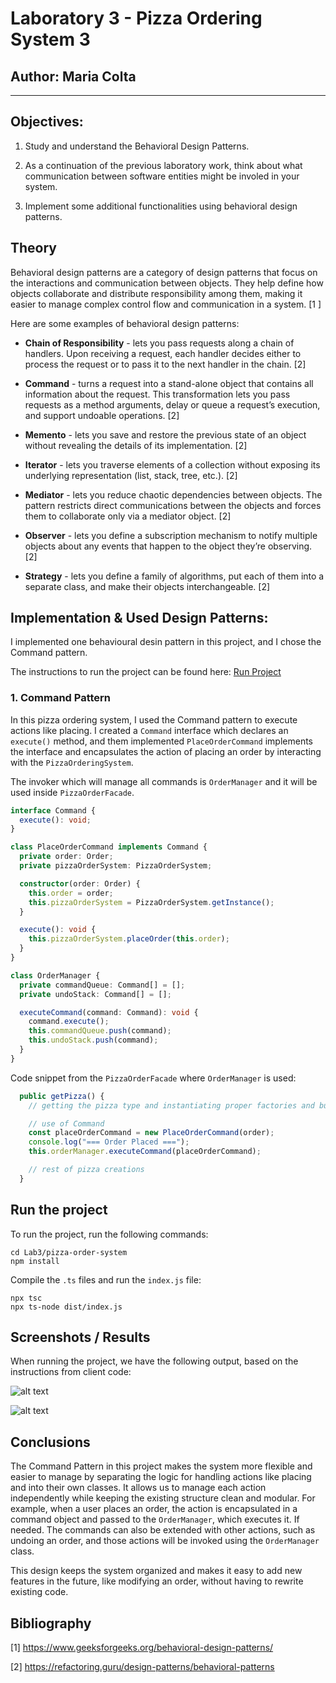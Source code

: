 # Laboratory 3 - Pizza Ordering System 3

## Author: Maria Colta

---

## Objectives:

1.  Study and understand the Behavioral Design Patterns.

2.  As a continuation of the previous laboratory work, think about what communication between software entities might be involed in your system.

3.  Implement some additional functionalities using behavioral design patterns.

## Theory

Behavioral design patterns are a category of design patterns that focus on the interactions and communication between objects. They help define how objects collaborate and distribute responsibility among them, making it easier to manage complex control flow and communication in a system. [1
]

Here are some examples of behavioral design patterns:

- **Chain of Responsibility** - lets you pass requests along a chain of handlers. Upon receiving a request, each handler decides either to process the request or to pass it to the next handler in the chain. [2]

- **Command** - turns a request into a stand-alone object that contains all information about the request. This transformation lets you pass requests as a method arguments, delay or queue a request’s execution, and support undoable operations. [2]

- **Memento** - lets you save and restore the previous state of an object without revealing the details of its implementation. [2]

- **Iterator** - lets you traverse elements of a collection without exposing its underlying representation (list, stack, tree, etc.). [2]

- **Mediator** - lets you reduce chaotic dependencies between objects. The pattern restricts direct communications between the objects and forces them to collaborate only via a mediator object. [2]

- **Observer** - lets you define a subscription mechanism to notify multiple objects about any events that happen to the object they’re observing. [2]

- **Strategy** - lets you define a family of algorithms, put each of them into a separate class, and make their objects interchangeable. [2]

## Implementation & Used Design Patterns:

I implemented one behavioural desin pattern in this project, and I chose the Command pattern.

The instructions to run the project can be found here: [Run Project](#run-the-project)

### 1. Command Pattern

In this pizza ordering system, I used the Command pattern to execute actions like placing. I created a `Command` interface which declares an `execute()` method, and them implemented `PlaceOrderCommand` implements the interface and encapsulates the action of placing an order by interacting with the `PizzaOrderingSystem`.

The invoker which will manage all commands is `OrderManager` and it will be used inside `PizzaOrderFacade`.

```typescript
interface Command {
  execute(): void;
}
```

```typescript
class PlaceOrderCommand implements Command {
  private order: Order;
  private pizzaOrderSystem: PizzaOrderSystem;

  constructor(order: Order) {
    this.order = order;
    this.pizzaOrderSystem = PizzaOrderSystem.getInstance();
  }

  execute(): void {
    this.pizzaOrderSystem.placeOrder(this.order);
  }
}
```

```typescript
class OrderManager {
  private commandQueue: Command[] = [];
  private undoStack: Command[] = [];

  executeCommand(command: Command): void {
    command.execute();
    this.commandQueue.push(command);
    this.undoStack.push(command);
  }
}
```

Code snippet from the `PizzaOrderFacade` where `OrderManager` is used:

```typescript
  public getPizza() {
    // getting the pizza type and instantiating proper factories and builders

    // use of Command
    const placeOrderCommand = new PlaceOrderCommand(order);
    console.log("=== Order Placed ===");
    this.orderManager.executeCommand(placeOrderCommand);

    // rest of pizza creations
  }
```

## Run the project

To run the project, run the following commands:

```
cd Lab3/pizza-order-system
npm install
```

Compile the `.ts` files and run the `index.js` file:

```
npx tsc
npx ts-node dist/index.js
```

## Screenshots / Results

When running the project, we have the following output, based on the instructions from client code:

![alt text](image.png)

![alt text](image-1.png)

## Conclusions

The Command Pattern in this project makes the system more flexible and easier to manage by separating the logic for handling actions like placing and into their own classes. It allows us to manage each action independently while keeping the existing structure clean and modular. For example, when a user places an order, the action is encapsulated in a command object and passed to the `OrderManager`, which executes it. If needed. The commands can also be extended with other actions, such as undoing an order, and those actions will be invoked using the `OrderManager` class.

This design keeps the system organized and makes it easy to add new features in the future, like modifying an order, without having to rewrite existing code.

## Bibliography

[1] https://www.geeksforgeeks.org/behavioral-design-patterns/

[2] https://refactoring.guru/design-patterns/behavioral-patterns
